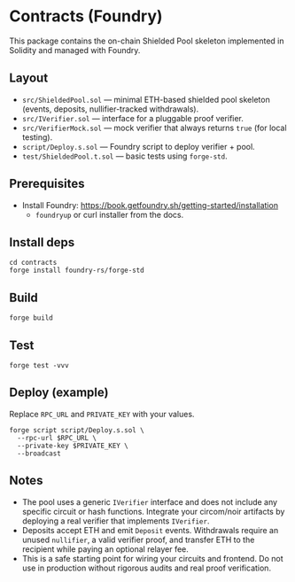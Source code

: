 # Contracts (Foundry)

This package contains the on-chain Shielded Pool skeleton implemented in Solidity and managed with Foundry.

## Layout
- `src/ShieldedPool.sol` — minimal ETH-based shielded pool skeleton (events, deposits, nullifier-tracked withdrawals).
- `src/IVerifier.sol` — interface for a pluggable proof verifier.
- `src/VerifierMock.sol` — mock verifier that always returns `true` (for local testing).
- `script/Deploy.s.sol` — Foundry script to deploy verifier + pool.
- `test/ShieldedPool.t.sol` — basic tests using `forge-std`.

## Prerequisites
- Install Foundry: https://book.getfoundry.sh/getting-started/installation
  - `foundryup` or curl installer from the docs.

## Install deps
```
cd contracts
forge install foundry-rs/forge-std
```

## Build
```
forge build
```

## Test
```
forge test -vvv
```

## Deploy (example)
Replace `RPC_URL` and `PRIVATE_KEY` with your values.
```
forge script script/Deploy.s.sol \
  --rpc-url $RPC_URL \
  --private-key $PRIVATE_KEY \
  --broadcast
```

## Notes
- The pool uses a generic `IVerifier` interface and does not include any specific circuit or hash functions. Integrate your circom/noir artifacts by deploying a real verifier that implements `IVerifier`.
- Deposits accept ETH and emit `Deposit` events. Withdrawals require an unused `nullifier`, a valid verifier proof, and transfer ETH to the recipient while paying an optional relayer fee.
- This is a safe starting point for wiring your circuits and frontend. Do not use in production without rigorous audits and real proof verification.
